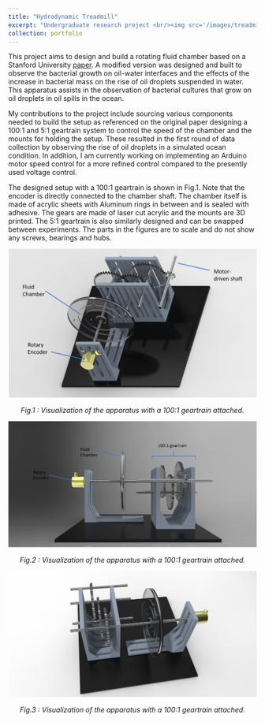 ```yaml
---
title: "Hydrodynamic Treadmill"
excerpt: "Undergraduate research project <br/><img src='/images/treadmill.jpg'>"
collection: portfolio
---
```


This project aims to design and build a rotating fluid chamber based on a Stanford University <a href="https://www.google.com/url?q=https://www.nature.com/articles/s41592-020-0924-7?proof%3Dt%23Abs1&sa=D&source=docs&ust=1642034900180041&usg=AOvVaw2CDhV_u_gbPzqSTAPZYor0">paper</a>. A modified version was designed and built to observe the bacterial growth on oil-water interfaces and the effects of the increase in bacterial mass on the rise of oil droplets suspended in water. This apparatus assists in the observation of bacterial cultures that grow on oil droplets in oil spills in the ocean.


My contributions to the project include sourcing various components needed to build the setup as referenced on the original paper designing a 100:1 and 5:1 geartrain system to control the speed of the chamber and the mounts for holding the setup. These resulted in the first round of data collection by observing the rise of oil droplets in a simulated ocean condition. In addition, I am currently working on implementing an Arduino motor speed control for a more refined control compared to the presently used voltage control.


The designed setup with a 100:1 geartrain is shown in Fig.1. Note that the encoder is directly connected to the chamber shaft. The chamber itself is made of acrylic sheets with Aluminum rings in between and is sealed with adhesive. The gears are made of laser cut acrylic and the mounts are 3D printed. The 5:1 geartrain is also similarly designed and can be swapped between experiments. The parts in the figures are to scale and do not show any screws, bearings and hubs.


<img src='/images/fullasm1.jpg' alt="demoasm_stdview" class="center">
<p style="text-align:center"> <i>Fig.1 : Visualization of the apparatus with a 100:1 geartrain attached.</i></p>


<img src='/images/fullasm4.jpg' alt="demoasm_perview" class="center">
<p style="text-align:center"> <i>Fig.2 : Visualization of the apparatus with a 100:1 geartrain attached.</i></p>


<img src='/images/fullasm2.jpg' alt="demoasm_perview" class="center">
<p style="text-align:center"> <i>Fig.3 : Visualization of the apparatus with a 100:1 geartrain attached.</i></p>
